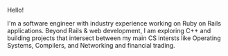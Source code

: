 Hello! 

I'm a software engineer with industry experience working on Ruby on Rails applications. Beyond Rails & web development, I am exploring C++ and building projects that intersect between my main CS intersts like Operating Systems, Compilers, and Networking and financial trading. 
